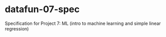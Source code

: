 # datafun-07-spec
Specification for Project 7:  ML (intro to machine learning and simple linear regression)

